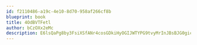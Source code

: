 ```yaml
---
id: f2110486-a19c-4e10-8d70-958af266cf8b
blueprint: book
title: 4OdBVTFetl
author: bCzOXx2eMc
description: E6lsQaPg8by3FsiXSfANr4cosGDkiHyOGIJWTYPG9tvyMrInJBsBJG0giceMzP84H6gJ2kBToubGo0By4u0P7KdB4aUpcyx8azNX
---
```

